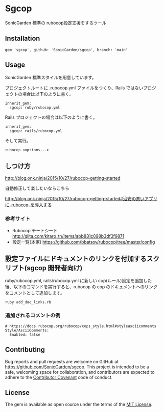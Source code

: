 # Sgcop

SonicGarden 標準の rubocop設定支援をするツール

## Installation

```
gem 'sgcop', github: 'SonicGarden/sgcop', branch: 'main'
```

## Usage

SonicGarden 標準スタイルを用意しています。

プロジェクトルートに .rubocop.yml ファイルをつくり、Rails ではないプロジェクトの場合は以下のように書く。

```
inherit_gem:
  sgcop: ruby/rubocop.yml
```

Rails プロジェクトの場合は以下のように書く。

```
inherit_gem:
  sgcop: rails/rubocop.yml
```

そして実行。

```
rubocop <options...>
```

## しつけ方

http://blog.onk.ninja/2015/10/27/rubocop-getting-started

自動修正して楽したいならこちら

http://blog.onk.ninja/2015/10/27/rubocop-getting-started#治安の悪いアプリに-rubocop-を導入する

### 参考サイト

- Rubocop チートシート http://qiita.com/kitaro_tn/items/abb881c098b3df3f9871
- 設定一覧(本家) https://github.com/bbatsov/rubocop/tree/master/config

## 設定ファイルにドキュメントのリンクを付加するスクリプト(sgcop 開発者向け)

ruby/rubocop.yml, rails/rubocop.yml に新しい cop(ルール)設定を追加した後、以下のコマンドを実行すると、rubocop の cop のドキュメントへのリンクをコメントとして追加します。

```
ruby add_doc_links.rb
```

### 追加されるコメントの例

```
# https://docs.rubocop.org/rubocop/cops_style.html#styleasciicomments
Style/AsciiComments:
  Enabled: false
```

## Contributing

Bug reports and pull requests are welcome on GitHub at https://github.com/SonicGarden/sgcop. This project is intended to be a safe, welcoming space for collaboration, and contributors are expected to adhere to the [Contributor Covenant](contributor-covenant.org) code of conduct.

## License

The gem is available as open source under the terms of the [MIT License](http://opensource.org/licenses/MIT).
